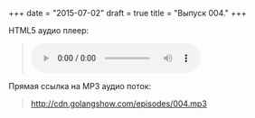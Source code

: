 +++
date = "2015-07-02"
draft = true
title = "Выпуск 004."
+++

<p>HTML5 аудио плеер:

<blockquote>
	<audio controls width="400px" height="150px">
		<source src="http://cdn.golangshow.com/episodes/004.mp3" type="audio/mpeg">
		<p>Ваш браузер не поддерживает HTML5 аудио плеер для MP3.</p>
	</audio>
</blockquote>

</p>

<p>Прямая ссылка на MP3 аудио поток:
<blockquote>
	<a href="http://cdn.golangshow.com/episodes/004.mp3" target="_blank">http://cdn.golangshow.com/episodes/004.mp3</a>
</blockquote>
</p>
